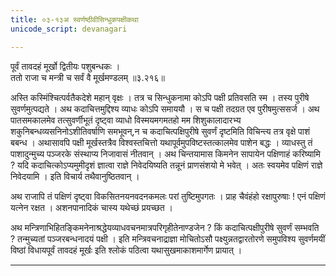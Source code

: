 ```yaml
---
title: ०३-१३अ स्वर्णष्ठीवीसिन्धुकपक्षीकथा
unicode_script: devanagari

---
```

पूर्वं तावदहं मूर्खो द्वितीयः पशुबन्धकः ।  
ततो राजा च मन्त्री च सर्वं वै मूर्खमण्डलम् ॥३.२१६॥

अस्ति कस्मिंश्चित्पर्वतैकदेशे महान् वृक्षः । तत्र च सिन्धुकनामा कोऽपि पक्षी प्रतिवसति स्म । तस्य पुरीषे सुवर्णमुत्पद्यते । अथ कदाचित्तमुद्दिश्य व्याधः कोऽपि समाययौ । स च पक्षी तदग्रत एव पुरीषमुत्ससर्ज । अथ पातसमकालमेव तत्सुवर्णीभूतं दृष्ट्वा व्याधो विस्मयमगमतहो मम शिशुकालादारभ्य शकुनिबन्धव्यसनिनोऽशीतिवर्षाणि समभूवन्,न च कदाचित्पक्षिपुरीषे सुवर्णं दृष्टमिति विचिन्त्य तत्र वृक्षे पाशं बबन्ध । अथासावपि पक्षी मूर्खस्तत्रैव विश्वस्तचित्तो यथापूर्वमुपविष्टस्तत्कालमेव पाशेन बद्धः । व्याधस्तु तं पाशादुन्मुच्य पञ्जरके संस्थाप्य निजावासं नीतवान् । अथ चिन्तयामास किमनेन सापायेन पक्षिणाहं करिष्यामि ? यदि कदाचित्कोऽप्यमुमीदृशं ज्ञात्वा राज्ञे निवेदयिष्यति तन्नूनं प्राणसंशयो मे भवेत् । अतः स्वयमेव पक्षिणं राज्ञे निवेदयामि । इति विचार्य तथैवानुष्ठितवान् ।  

अथ राजापि तं पक्षिणं दृष्ट्वा विकसितनयनवदनकमलः परां तुष्टिमुपगतः । प्राह चैवंहंहो रक्षापुरुषाः ! एनं पक्षिणं यत्नेन रक्षत । अशनपानादिकं चास्य यथेच्छं प्रयच्छत ।  

अथ मन्त्रिणाभिहितङ्किमनेनाश्रद्धेयव्याधवचनमात्रपरिगृहीतेनाण्डजेन ? किं कदाचित्पक्षीपुरीषे सुवर्णं सम्भवति ? तन्मुच्यतां पञ्जरबन्धनादयं पक्षी । इति मन्त्रिवचनाद्राज्ञा मोचितोऽसौ पक्ष्युन्नतद्वारतोरणे समुपविश्य सुवर्णमयीं विष्ठां विधायपूर्वं तावदहं मूर्खः इति श्लोकं पठित्वा यथासुखमाकाशमार्गेण प्रायात् ।  


***********************************************************************